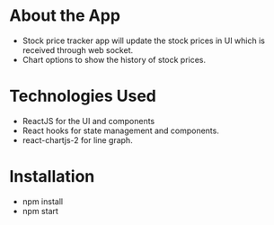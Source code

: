 # About the App
- Stock price tracker app will update the stock prices in UI which is received through web socket.
- Chart options to show the history of stock prices.

# Technologies Used
- ReactJS for the UI and components
- React hooks for state management and components.
- react-chartjs-2 for line graph.

# Installation
- npm install
- npm start
